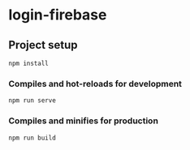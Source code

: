# login-firebase

<!-- Have to configure FIREBASE AUTH  -->

<!-- PATH: src/firebase/index.js -->

## Project setup

```
npm install
```

### Compiles and hot-reloads for development

```
npm run serve
```

### Compiles and minifies for production

```
npm run build
```
